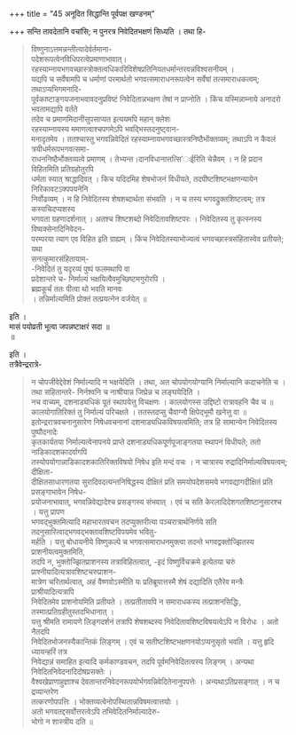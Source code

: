 +++
title = "45 अनूदित सिद्धान्ति पूर्वपक्ष खण्डनम्"

+++
सन्ति तावदेतानि वचांसि; न पुनरत्र निवेदितभक्षणं सिध्यति । तथा हि-
> विष्णुनाऽत्तमन्नन्तीत्यादेर्वर्तमाना-  
पदेशरूपत्वेनविधिपरत्वेप्रमाणाभावात्। रहस्याम्नायभगवच्छास्त्रोक्तत्वधिकारिविशेषप्रतिनियतधर्मान्तरवन्नविश्वसनीयम् ।  
यद्यपि च सर्वेषामपि च धर्माणां परमार्थतो भगवत्समाराधनरूपत्वेन सर्वेषां तत्समाराधकत्वम्; तथाऽप्यभिगमनादि-  
पूर्वकाष्टाङ्गयजनाभवावदनुप्रविष्टं निवेदितान्नभक्षण तेषां न प्राप्नोति । किंच यस्मिन्नाम्नाये अनादरो भवतामद्यापि वर्तते  
तदेव च प्रमाणमिदानीसुपसाप्यत इत्ययमपि महान् क्लेशः  
रहस्याम्नायस्य ममाणत्वाश्चपगमेऽपि भवद्भिस्तदनुष्ट्वान-  
मनादृतमेव । ततश्चास्तु भगवन्निवेदितं रहस्याम्नायभगवच्छास्त्रनिष्ठैभोंक्तव्यम्; तथाऽपि न कैवलं त्रयीधर्मरूपभगवत्समा-  
राधननिष्ठैर्भोक्तव्यत्वे प्रमाणम् । तेभ्यन्त।दानविधानात्तत्सि'ःईरिति चेन्नैवम् । न हि प्रदान विहितमिति प्रतिग्रहोतुरपि  
धर्मता स्यात् श्राद्धादिवत् । किच यदिदमिह शेषभोजनं विधीयते, तदपीष्टशिष्टभक्षणन्यायेन निरिकावटऽक्पपयनेनि  
निर्वोढव्यम् । न हि निवेदितस्य शेषशब्दार्थता संभवति । न च तस्य भगवद्रुक्तशिष्टत्वम्; तत्र कस्यचिदप्यशस्य  
भगवता ग्रहणादर्शनात् । अतश्च शिष्टशब्दो निवेदितावशिष्टपरः । निवेदितस्य तु कृत्स्नस्य विष्वक्सेनादिनिवेदन-  
परम्परया त्याग एव विहित इति ग्राह्यम् । किंच निवेदितस्याभोज्यत्वं भगवच्छास्त्रसंहितास्वेव प्रतीयते; यथा  
सनत्कुमारसंहितायाम्-  
-निवेदितं तु यदृरव्यं पुष्पं फलमथापि वा  
प्रदेशान्तरे च-
> निर्माल्यं भक्षयित्वैवमुच्छिष्टमगुरोरपि ।  
ब्रह्मकूर्चं ततः पीत्वा थो भवति मानवः  
। तन्निर्माल्यमिति प्रोक्तं तत्प्रयत्नेन वर्जयेत् ॥

इति ।  
मासं पयोव्रती भूत्वा जपन्नष्टाक्षरं सदा ॥  
॥

इति ।  
तत्रैवेन्द्ररात्रे-
> न चोपजीवेद्देवेशं निर्माल्यादि न भक्षयेदिति । तथा, अत चोपयोगयोग्यानि निर्माल्यानि कदाचनेति च ।  
तथा सहितान्तरे-
> निर्नश्वनि च नाश्रीयान्न जिघ्रेन्न च लङ्घयेदिति ।  
नच वाच्यम्, 
> दशनाड्यधिकं पूतं स्थापयेत्तु विचक्षणः । कालयोगस्स उद्दिष्टो रात्रावहनि चैव च ॥  
कालयोगातिरिक्तं तु निर्माल्यं परिचक्षते । ततस्तदप्सु चैवाग्नौ क्षिपेद्भूमौ खनेत्तु वा ॥  
इतोन्द्ररात्रवचनानुसारेण निषेधवचनानां दशनाड्यधिकविषयत्वमिति; तत्र हि सामान्येन निवेदितस्य पुष्पौदनादेः  
कृतकार्यतया निर्माल्यत्वेनापनये प्राप्ते दशनाड्यधिकपूर्णपूजाङ्गतया स्थापनं विधीयते; ततो नाडिकादशकादर्वागपि  
तस्योपयोगान्नाडिकादशकातिरिक्तविषयो निषेध इति मन्दं वचः । न चात्रास्य रुद्रादिनिर्माल्यविषयत्वम्; दीक्षिता-  
दीक्षितसाधारणतया सुरादिवदत्यन्तनिषिद्धस्य दीक्षितं प्रति समयोपदेशसमये भगवद्यागदीक्षितं प्रति प्रसङ्गाभावेन निषेध-  
प्रयोजनाभावात्, भगवन्निवेद्यादेश्च प्रसङ्गस्य संभवात् । एवं च सति केरलादिदेशगतशिष्टानुसारश्च । यत्तु 
> प्रापण  
भगवद्भुक्तमित्यादि महाभारतवचन तदप्युक्तरीत्या पञ्चरात्रार्थनिर्णये सति तदनुसारित्वाद्भगवद्भक्तावशिष्टविपयमेव भवितु-  
मर्हति । यत्तु बोधायनीये विष्णुकल्पे च भगवत्समाराधनमुक्त्वा तदन्ते भगवद्वक्तोज्झितस्य प्राशनीयत्वमुक्तमिति,  
तदपि न, भुक्तोज्झितप्राशनस्य तत्राविहितत्वात्, -इदं विष्णुर्विचक्रमे इत्येतया चरुं प्राश्नीयादित्यत्रावशिष्टचरुप्राशन-  
मात्रेण चरितार्थत्वात्, अहं वैष्णवोऽस्मीति यः प्रतिब्रूयात्तस्मै शेषं दद्यादिति एतैरेव मन्त्रैः प्राश्रीयादित्यत्रापि  
निवेदितमेव प्राशनोयमिति प्रतीयते । तत्प्रतीतावपि न समाराधकस्य तत्प्राशनसिद्धिः, तस्मात्प्रतिग्रहीतुस्तदभिधानात् ।  
यत्तु श्रीमति रामायणे लिङ्गदर्शनं तत्रापि शेषशब्दस्य निवेदितावशिष्टविषयत्वेऽपि न विरोधः । अतो नैतदपि  
निवेदितभोजनस्यैकान्तिकं लिङ्गम् । एवं च सतीष्टशिष्टभक्षणनयोऽप्यनुसृतो भवति । यत्तु 
> हृदि ध्यायन्हरिं तत्र  
निवेद्यान्नं समाहित इत्यादि कर्मकाण्डवचन, तदपि पूर्वमनिवेदितत्वस्य लिङ्गम् । अन्यथा निवेदितनिवेदनादिदोषप्रसक्तेः ।  
वैश्वखेप्राणाहुज्ञाश्च देवतान्तरनिवेदनरूपयोर्भगवन्निवेदितेनानुपपत्तेः । अन्यथाऽतिप्रसङ्गात् । न च द्रव्यान्तरेण  
तत्करणोपपत्तिः । भोक्तव्यत्वेनोपस्थितान्नविषमत्वात्तयोः ।  
अतो भगवतद्दसर्वोत्तरत्वेऽपि तभिवेदितनिर्माल्यादेरु-  
भोगो न शास्त्रीय दति ॥
